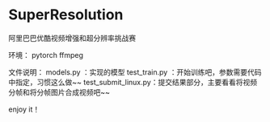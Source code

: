 # SuperResolution
阿里巴巴优酷视频增强和超分辨率挑战赛 
 
环境： 
pytorch 
ffmpeg 

文件说明：
models.py ：实现的模型 
test_train.py ：开始训练吧，参数需要代码中指定，习惯这么做~~ 
test_submit_linux.py：提交结果部分，主要看看将视频分帧和将分帧图片合成视频吧~~ 
 
enjoy it！ 
